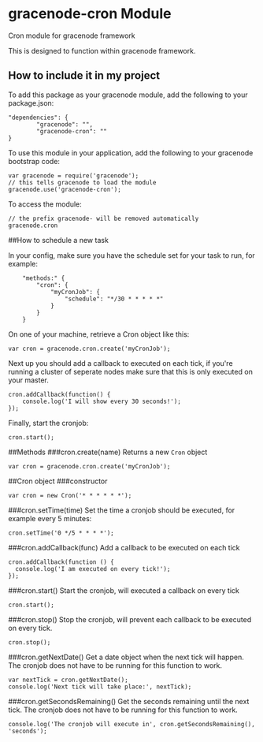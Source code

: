 # gracenode-cron Module

Cron module for gracenode framework

This is designed to function within gracenode framework.

## How to include it in my project

To add this package as your gracenode module, add the following to your package.json:

```
"dependencies": {
        "gracenode": "",
        "gracenode-cron": ""
}
```

To use this module in your application, add the following to your gracenode bootstrap code:

```
var gracenode = require('gracenode');
// this tells gracenode to load the module
gracenode.use('gracenode-cron');
```

To access the module:

```
// the prefix gracenode- will be removed automatically
gracenode.cron
```

##How to schedule a new task

In your config, make sure you have the schedule set for your task to run, for example:
```
    "methods:" {
		"cron": {
			"myCronJob": {
				"schedule": "*/30 * * * * *"
			}
		}
	}
```
On one of your machine, retrieve a Cron object like this:
```
var cron = gracenode.cron.create('myCronJob');
```
Next up you should add a callback to executed on each tick, if you're running a cluster of seperate nodes make sure that this is only executed on your master.
```
cron.addCallback(function() {
    console.log('I will show every 30 seconds!');
});
```
Finally, start the cronjob:
```
cron.start();
```

##Methods
###cron.create(name)
Returns a new `Cron` object
```
var cron = gracenode.cron.create('myCronJob');
```

##Cron object
###constructor
```
var cron = new Cron('* * * * * *');
```

###cron.setTime(time)
Set the time a cronjob should be executed, for example every 5 minutes:
```
cron.setTime('0 */5 * * * *');
```

###cron.addCallback(func)
Add a callback to be executed on each tick
```
cron.addCallback(function () {
  console.log('I am executed on every tick!');
});
```

###cron.start()
Start the cronjob, will executed a callback on every tick
```
cron.start();
```

###cron.stop()
Stop the cronjob, will prevent each callback to be executed on every tick.
```
cron.stop();
```

###cron.getNextDate()
Get a date object when the next tick will happen. The cronjob does not have to be running for this function to work.
```
var nextTick = cron.getNextDate();
console.log('Next tick will take place:', nextTick);
```

###cron.getSecondsRemaining()
Get the seconds remaining until the next tick. The cronjob does not have to be running for this function to work.
```
console.log('The cronjob will execute in', cron.getSecondsRemaining(), 'seconds');
```
